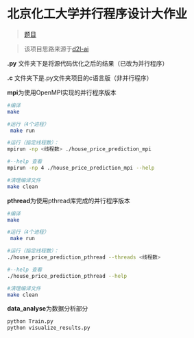 # 北京化工大学并行程序设计大作业

> [题目](https://www.kaggle.com/c/house-prices-advanced-regression-techniques)

> 该项目思路来源于[d2l-ai](https://github.com/d2l-ai/d2l-zh/blob/master/chapter_multilayer-perceptrons/kaggle-house-price.md)

**.py** 文件夹下是将源代码优化之后的结果（已改为并行程序）

**.c** 文件夹下是.py文件夹项目的c语言版（非并行程序）

**mpi**为使用OpenMPI实现的并行程序版本

```bash
#编译
make

#运行（4个进程）
 make run

#运行（指定线程数）：
mpirun -np <线程数> ./house_price_prediction_mpi

#--help 查看
mpirun -np 4 ./house_price_prediction_mpi --help

#清理编译文件
make clean
```

**pthread**为使用pthread库完成的并行程序版本

```bash
#编译
make

#运行（4个进程）
 make run

#运行（指定线程数）：
./house_price_prediction_pthread --threads <线程数>

#--help 查看
./house_price_prediction_pthread --help

#清理编译文件
make clean
```

**data_analyse**为数据分析部分

```python
python Train.py
python visualize_results.py
```
